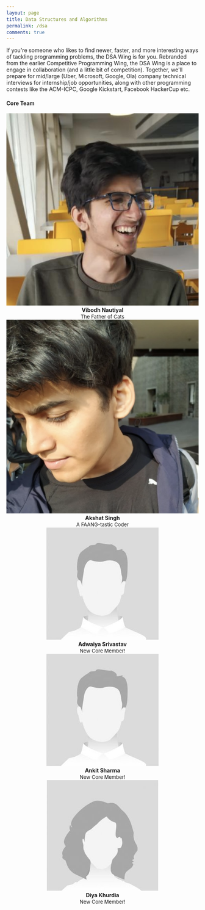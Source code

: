 ```yaml
---
layout: page
title: Data Structures and Algorithms
permalink: /dsa
comments: true
---
```


<div class="row justify-content-between">
<div class="col-md-8 pr-5">

<p>If you're someone who likes to find newer, faster, and more interesting ways of tackling programming problems, the DSA Wing is for you. Rebranded from the earlier Competitive Programming Wing, the DSA Wing is a place to engage in collaboration (and a little bit of competition). Together, we'll prepare for mid/large (Uber, Microsoft, Google, Ola) company technical interviews for internship/job opportunities, along with other programming contests like the ACM-ICPC, Google Kickstart, Facebook HackerCup etc. </p>


<h4> Core Team </h4>

<div class="wrapper">
  <div class="one">
        <center>
        <img class="author-thumb" src="assets/images/vibodh.png" alt="Vibodh Nautiyal">
        <span class="author-description"> <br/> <b>Vibodh Nautiyal</b> <br/> <font size="-1">The Father of Cats</font></span>
        </center>
  </div>
  <div class="two">
        <center>
        <img class="author-thumb" src="assets/images/akshat.png" alt=">Akshat Singh">
        <span class="author-description"> <br/> <b>Akshat Singh</b> <br/> <font size="-1">A FAANG-tastic Coder</font></span>
        </center>
  </div>
  <div class="three">
      <center>
        <img class="author-thumb" src="assets/images/placeholder-male.png" alt="Adwaiya Srivastav">
        <span class="author-description"> <br/> <b>Adwaiya Srivastav</b> <br/> <font size="-1">New Core Member!</font></span>
        </center>
  </div>
  <div class="four">
      <center>
        <img class="author-thumb" src="assets/images/placeholder-male.png" alt="Ankit Sharma">
        <span class="author-description"> <br/> <b>Ankit Sharma</b> <br/> <font size="-1">New Core Member!</font></span>
        </center>
  </div>
  <div class="five">
      <center>
        <img class="author-thumb" src="assets/images/placeholder-female.png" alt="Diya Khurdia">
        <span class="author-description"> <br/> <b>Diya Khurdia</b> <br/> <font size="-1">New Core Member!</font></span>
        </center>
  </div>
</div>

  <!--
    <div class="row post-top-meta">
    <div class="col-xs-12 col-md-3 col-lg-2 text-center text-md-left mb-4 mb-md-0">
        <img class="author-thumb" src="assets/images/vibodh.png" alt="Core Member Image">
    </div>
    <div class="col-xs-12 col-md-9 col-lg-10 text-center text-md-left">
            <a target="_blank" class="link-dark" href="{{ author.web }}"> Vibodh Nautiyal</a><br/>
            <span class="author-description">Father of Cats</span>
    </div>
</div>

<div class="row post-top-meta">
    <div class="col-xs-12 col-md-3 col-lg-2 text-center text-md-left mb-4 mb-md-0">
        <img class="author-thumb" src="assets/images/akshat.png" alt="Core Member Image">
    </div>
    <div class="col-xs-12 col-md-9 col-lg-10 text-center text-md-left">
            <a target="_blank" class="link-dark" href="{{ author.web }}"> Akshat Singh</a>
            <span class="author-description">FAANGtastic Coder</span>
    </div>
</div>
<div class="row post-top-meta">
    <div class="col-xs-12 col-md-3 col-lg-2 text-center text-md-left mb-4 mb-md-0">
        <img class="author-thumb" src="assets/images/placeholder-male.png" alt="Adwaiya Srivastav">
    </div>
    <div class="col-xs-12 col-md-9 col-lg-10 text-center text-md-left">
            <a target="_blank" class="link-dark" href="{{ author.web }}"> Adwaiya Srivastav</a>
    </div>
</div>
<div class="row post-top-meta">
    <div class="col-xs-12 col-md-3 col-lg-2 text-center text-md-left mb-4 mb-md-0">
        <img class="author-thumb" src="assets/images/placeholder-male.png" alt="Ankit Sharma">
    </div>
    <div class="col-xs-12 col-md-9 col-lg-10 text-center text-md-left">
            <a target="_blank" class="link-dark" href="{{ author.web }}"> Ankit Sharma</a>
    </div>
</div>
<div class="row post-top-meta">
    <div class="col-xs-12 col-md-3 col-lg-2 text-center text-md-left mb-4 mb-md-0">
        <img class="author-thumb" src="assets/images/placeholder-female.png" alt="Diya Khurdia">
    </div>
    <div class="col-xs-12 col-md-9 col-lg-10 text-center text-md-left">
            <a target="_blank" class="link-dark" href="{{ author.web }}"> Diya Khurdia</a>
    </div>
</div>
-->

</div>

</div>
